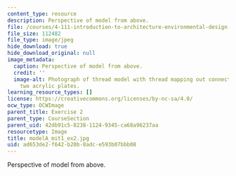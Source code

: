 ```yaml
---
content_type: resource
description: Perspective of model from above.
file: /courses/4-111-introduction-to-architecture-environmental-design-spring-2014/ad653de2f642b20b8adce593b07bbb08_modelA_mit1_ex2.jpg
file_size: 112482
file_type: image/jpeg
hide_download: true
hide_download_original: null
image_metadata:
  caption: Perspective of model from above.
  credit: ''
  image-alt: Photograph of thread model with thread mapping out connections between
    two acrylic plates.
learning_resource_types: []
license: https://creativecommons.org/licenses/by-nc-sa/4.0/
ocw_type: OCWImage
parent_title: Exercise 2
parent_type: CourseSection
parent_uid: 42db91c5-8238-1124-9345-ca68a96237aa
resourcetype: Image
title: modelA_mit1_ex2.jpg
uid: ad653de2-f642-b20b-8adc-e593b07bbb08
---
```

Perspective of model from above.